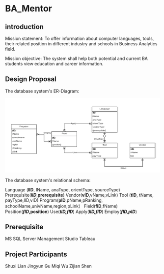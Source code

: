 # BA_Mentor

## introduction

Mission statement: To offer information about computer languages, tools, their related position in different industry and schools in Business Analytics field.

Mission objective: The system shall help both potential and current BA students view education and career information.


## Design Proposal

The database system's ER-Diagram:

![Image of ER-Diagram](https://github.com/shenzijian/BA_Mentor/blob/master/ER-Diagram.png)


The database system's relational schema:

Language (**lID**, lName, anaType, orientType, sourceType)
Prerequisite(_**lID**_,**prerequisite**)
Vendor(**vID**,vName,vLink)
Tool (**tID**, tName, payType,IID,vID)
Program(**pID**,pName,pRanking, schoolName,univName,region,pLink）
Field(**fID**,fName) 
Position(**_fID_,position**)
Use(**_tID,fID_**)
Apply(**_lID,fID_**)
Employ(**_fID,pID_**)


## Prerequisite

MS SQL Server Management Studio
Tableau

## Project Participants

Shuxi Lian
Jingyun Gu
Miqi Wu
Zijian Shen


